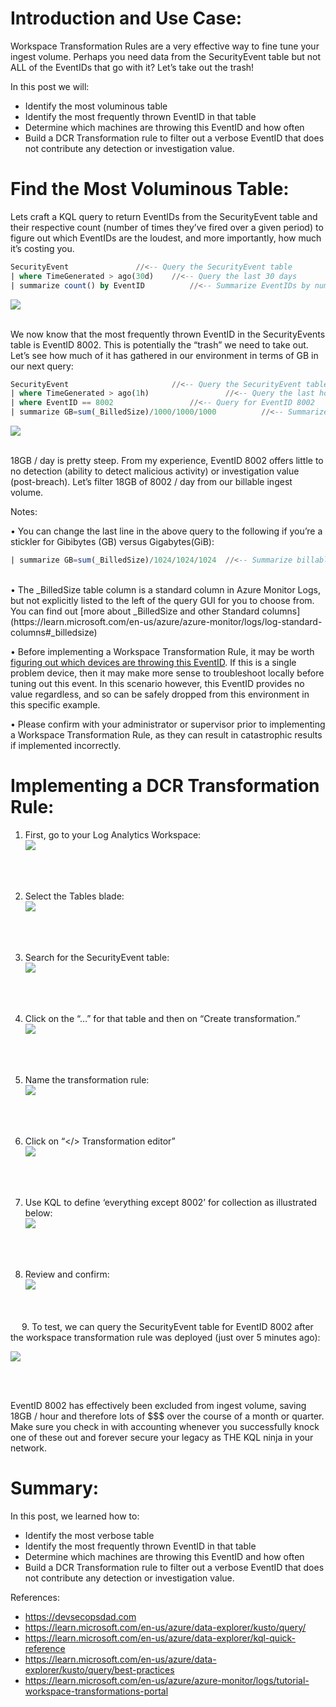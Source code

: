# Introduction and Use Case:

Workspace Transformation Rules are a very effective way to fine tune your ingest volume. Perhaps you need data from the SecurityEvent table but not ALL of the EventIDs that go with it? Let’s take out the trash!

In this post we will:

- Identify the most voluminous table
- Identify the most frequently thrown EventID in that table
- Determine which machines are throwing this EventID and how often
- Build a DCR Transformation rule to filter out a verbose EventID that does not contribute any detection or investigation value.
 
# Find the Most Voluminous Table:

Lets craft a KQL query to return EventIDs from the SecurityEvent table and their respective count (number of times they’ve fired over a given period) to figure out which EventIDs are the loudest, and more importantly, how much it’s costing you. 
```sql
SecurityEvent				//<-- Query the SecurityEvent table
| where TimeGenerated > ago(30d)	//<-- Query the last 30 days
| summarize count() by EventID	        //<-- Summarize EventIDs by number of times they fire
```
![](/img/Picture1.png)
<br/>
<br/>

We now know that the most frequently thrown EventID in the SecurityEvents table is EventID 8002. This is potentially the “trash” we need to take out. Let’s see how much of it has gathered in our environment in terms of GB in our next query:
```sql
SecurityEvent						//<-- Query the SecurityEvent table
| where TimeGenerated > ago(1h)			        //<-- Query the last hour
| where EventID == 8002					//<-- Query for EventID 8002
| summarize GB=sum(_BilledSize)/1000/1000/1000	        //<-- Summarize billable volume in GB
```
 ![](/img/Picture2.png)
<br/>
<br/>

18GB / day is pretty steep. From my experience, EventID 8002 offers little to no detection (ability to detect malicious activity) or investigation value (post-breach). Let’s filter 18GB of 8002 / day from our billable ingest volume. 


Notes:

•	You can change the last line in the above query to the following if you’re a stickler for Gibibytes (GB) versus Gigabytes(GiB): 
```sql
| summarize GB=sum(_BilledSize)/1024/1024/1024	//<-- Summarize billable volume in GiB
```
<br/>
•	The _BilledSize table column is a standard column in Azure Monitor Logs, but not explicitly listed to the left of the query GUI for you to choose from. You can find out [more about _BilledSize and other Standard columns](https://learn.microsoft.com/en-us/azure/azure-monitor/logs/log-standard-columns#_billedsize)

•	Before implementing a Workspace Transformation Rule, it may be worth [figuring out which devices are throwing this EventID](https://github.com/EEN421/KQL-Queries/blob/Main/Which%20Devices%20are%20Throwing%20this%20EventID%3F.kql). If this is a single problem device, then it may make more sense to troubleshoot locally before tuning out this event. In this scenario however, this EventID provides no value regardless, and so can be safely dropped from this environment in this specific example. 

•	Please confirm with your administrator or supervisor prior to implementing a Workspace Transformation Rule, as they can result in catastrophic results if implemented incorrectly. 
 
# Implementing a DCR Transformation Rule:

1.	First, go to your Log Analytics Workspace: <br/>
 ![](/img/Picture3.png)
 <br/>
 <br/>

2.	Select the Tables blade: <br/>
 ![](/img/Picture4.png)
 <br/>
 <br/>

3.	Search for the SecurityEvent table: <br/>
![](/img/Picture5.png)
 <br/>
 <br/> 

4.	Click on the “…” for that table and then on “Create transformation.” <br/>
 ![](/img/Picture6.png)
 <br/>
 <br/>

5.	Name the transformation rule: <br/>
![](/img/Picture7.png)
 <br/>
 <br/>

6.	Click on “</> Transformation editor” <br/>
![](/img/Picture8.png)
 <br/>
 <br/>

7.	Use KQL to define ‘everything except 8002’ for collection as illustrated below: <br/>
![](/img/Picture9.png)
 <br/>
 <br/>

8.	Review and confirm: <br/>
![](/img/Picture10.png)
 <br/>
 <br/>
 
9.	To test, we can query the SecurityEvent table for EventID 8002 after the workspace transformation rule was deployed (just over 5 minutes ago): <br/>
 
 ![](/img/Picture11.png)
 
 <br/>
 <br/>

EventID 8002 has effectively been excluded from ingest volume, saving 18GB / hour and therefore lots of $$$ over the course of a month or quarter. Make sure you check in with accounting whenever you successfully knock one of these out and forever secure your legacy as THE KQL ninja in your network. 

# Summary: 
In this post, we learned how to:

- Identify the most verbose table
- Identify the most frequently thrown EventID in that table
- Determine which machines are throwing this EventID and how often
- Build a DCR Transformation rule to filter out a verbose EventID that does not contribute any detection or investigation value.



References: 
- https://devsecopsdad.com
- https://learn.microsoft.com/en-us/azure/data-explorer/kusto/query/  
- https://learn.microsoft.com/en-us/azure/data-explorer/kql-quick-reference
- https://learn.microsoft.com/en-us/azure/data-explorer/kusto/query/best-practices
- https://learn.microsoft.com/en-us/azure/azure-monitor/logs/tutorial-workspace-transformations-portal

